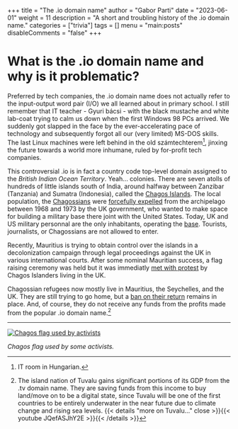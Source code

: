 +++
title = "The .io domain name"
author = "Gabor Parti"
date = "2023-06-01"
weight = 11
description = "A short and troubling history of the .io domain name."
categories = ["trivia"]
tags = []
menu = "main:posts"
disableComments = "false"
+++

# What is the .io domain name and why is it problematic?

Preferred by tech companies, the .io domain name does not actually refer to the input-output word pair (I/O) we all learned about in primary school. I still remember that IT teacher - Gyuri bácsi - with the black mustache and white lab-coat trying to calm us down when the first Windows 98 PCs arrived. We suddenly got slapped in the face by the ever-accelerating pace of technology and subsequently forgot all our (very limited) MS-DOS skills. The last Linux machines were left behind in the old számtechterem[^1], jinxing the future towards a world more inhumane, ruled by for-profit tech companies.

[^1]: IT room in Hungarian.

This controversial .io is in fact a country code top-level domain assigned to the *British Indian Ocean Territory*. Yeah... colonies. There are seven atolls of hundreds of little islands south of India, around halfway between Zanzibar (Tanzania) and Sumatra (Indonesia), called the [Chagos Islands](https://en.wikipedia.org/wiki/Chagos_Archipelago). The local population, the [Chagossians](https://en.wikipedia.org/wiki/Chagossians) were [forcefully expelled](https://en.wikipedia.org/wiki/Expulsion_of_the_Chagossians) from the archipelago between 1968 and 1973 by the UK government, who wanted to make space for building a military base there joint with the United States. Today, UK and US military personnal are the only inhabitants, operating the [base](https://en.wikipedia.org/wiki/Camp_Thunder_Cove). Tourists, journalists, or Chagossians are not allowed to enter.

Recently, Mauritius is trying to obtain control over the islands in a decolonization campaign through legal proceedings against the UK in various international courts. After some nominal Mauritian success, a flag raising ceremony was held but it was immediatly [met with protest](https://www.itv.com/news/meridian/2022-02-14/chagos-islanders-living-in-sussex-criticise-problematic-flag-raising) by Chagos Islanders living in the UK.

Chagossian refugees now mostly live in Mauritius, the Seychelles, and the UK. They are still trying to go home, but a [ban on their return](https://newint.org/features/web-exclusive/2016/07/05/uk-supreme-court-highlights-right-of-chagos-refugees-to-return) remains in place. And, of course, they do not receive any funds from the profits made from the popular .io domain name.[^2]

[^2]: The island nation of Tuvalu gains significant portions of its GDP from the .tv domain name. They are saving funds from this income to buy land/move on to be a digital state, since Tuvalu will be one of the first countries to be entirely underwater in the near future due to climate change and rising sea levels. {{< details "more on Tuvalu..." close >}}{{< youtube JQefASJhY2E >}}{{< /details >}}

---

[![Chagos flag used by activists](/images/chagos_ilois.png)](https://en.wikipedia.org/wiki/Chagossians#)

*Chagos flag used by some activists.*

